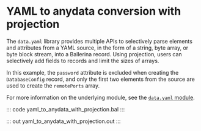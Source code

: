 # YAML to anydata conversion with projection

The `data.yaml` library provides multiple APIs to selectively parse elements and attributes from a YAML source, in the form of a string, byte array, or byte block stream, into a Ballerina record. Using projection, users can selectively add fields to records and limit the sizes of arrays.

In this example, the `password` attribute is excluded when creating the `DatabaseConfig` record, and only the first two elements from the source are used to create the `remotePorts` array.

For more information on the underlying module, see the [`data.yaml` module](https://lib.ballerina.io/ballerina/data.yaml/latest/).

::: code yaml_to_anydata_with_projection.bal :::

::: out yaml_to_anydata_with_projection.out :::
